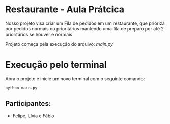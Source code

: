 # Restaurante - Aula Prátcica

Nosso projeto visa criar um Fila de pedidos em um restaurante, que prioriza por pedidos normais ou prioritários mantendo 
uma fila de preparo por até 2 prioritários se houver e normais

Projeto começa pela execução do arquivo:
*main.py*

# Execução pelo terminal
Abra o projeto e inicie um novo terminal com o seguinte comando:
```
python main.py
```

## Participantes:
 - Felipe, Lívia e Fábio